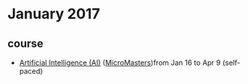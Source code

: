 # January 2017

## course

* [Artificial Intelligence (AI)](https://www.edx.org/course/artificial-intelligence-ai-columbiax-csmm-101x) ([MicroMasters](https://www.edx.org/micromasters/columbiax-artificial-intelligence))from Jan 16 to Apr 9 (self-paced)

